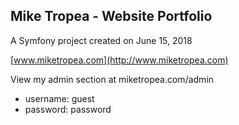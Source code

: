 ## Mike Tropea - Website Portfolio 

A Symfony project created on June 15, 2018

[www.miketropea.com](http://www.miketropea.com)

View my admin section at miketropea.com/admin
- username: guest
- password: password